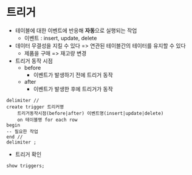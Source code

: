 # 트리거

* 테이블에 대한 이벤트에 반응해 **자동**으로 실행되는 작업
  * 이벤트 : insert, update, delete
* 데이터 무결성을 지킬 수 있다 => 연관된 테이블간의 테이터를 유지할 수 있다
  * 제품을 구매 => 재고량 변경
* 트리거 동작 시점
  * before
    * 이벤트가 발생하기 전에 트리거 동작
  * after
    * 이벤트가 발생한 후에 트리거가 동작

```mysql
delimiter //
create trigger 트리커명
	트리거동작시점(before|after) 이벤트명(insert|update|delete) 
	on 테이블명 for each row
begin
-- 필요한 작업
end //
delimiter ;
```

* 트리거 확인

```mysql
show triggers;
```

